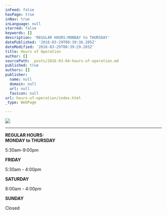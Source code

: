 ```yaml
---
inFeed: false
hasPage: true
inNav: true
inLanguage: null
starred: false
keywords: []
description: 'REGULAR HOURS:MONDAY to THURSDAY'
datePublished: '2016-03-29T00:39:36.205Z'
dateModified: '2016-03-29T00:39:29.265Z'
title: Hours of Operation
author: []
sourcePath: _posts/2016-03-04-hours-of-operation.md
published: true
authors: []
publisher:
  name: null
  domain: null
  url: null
  favicon: null
url: hours-of-operation/index.html
_type: WebPage

---
```

![](https://s3-us-west-2.amazonaws.com/the-grid-img/p/bac3cd2712b9d874b2d50f24a50485ac7cd1e17a.jpg)

********

****REGULAR HOURS:**  
MONDAY to THURSDAY**

5:30am-9:00pm

**FRIDAY**

5:30am - 4:00pm

**SATURDAY**

8:00am - 4:00pm

**SUNDAY**

Closed